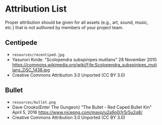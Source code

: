 # Attribution List

Proper attribution should be given for all assets (e.g., art, sound, music, etc.) that is not
authored by members of your project team.

## Centipede
* `resources/recentiped.jpg`
* Yasunori Koide. "Scolopendra subspinipes mutilans" 28 November 2010
https://commons.wikimedia.org/wiki/File:Scolopendra_subspinipes_mutilans_DSC_1438.jpg
* Creative Commons Attribution 3.0 Unported (CC BY 3.0)

## Bullet
* `resources/bullet.png`
* Dave Crooks(Enter The Gungeon) "The Bullet - Red Caped Bullet Kin" April 5, 2016
https://www.nicepng.com/maxp/u2a9o0i1r5r5u2q8/
* Creative Commons Attribution 3.0 Unported (CC BY 3.0)
